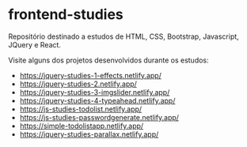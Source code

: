 # frontend-studies
Repositório destinado a estudos de HTML, CSS, Bootstrap, Javascript, JQuery e React.

Visite alguns dos projetos desenvolvidos durante os estudos:
- https://jquery-studies-1-effects.netlify.app/ 
- https://jquery-studies-2.netlify.app/
- https://jquery-studies-3-imgslider.netlify.app/
- https://jquery-studies-4-typeahead.netlify.app/
- https://js-studies-todolist.netlify.app/
- https://js-studies-passwordgenerate.netlify.app/
- https://simple-todolistapp.netlify.app/
- https://jquery-studies-parallax.netlify.app/